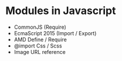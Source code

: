 # Modules in Javascript

-   CommonJS (Require)
-   EcmaScript 2015 (Import / Export)
-   AMD Define / Require
-   @import Css / Scss
-   Image URL reference
